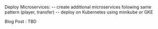 Deploy Microservices:
    -- create additional microservices folowing same pattern (player, transfer)
    -- deploy on Kubernetes using minikube or GKE

Blog Post : TBD 